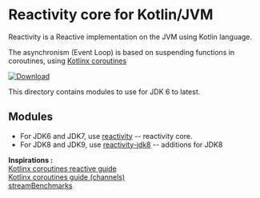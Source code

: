 # Reactivity core for Kotlin/JVM

Reactivity is a Reactive implementation on the JVM using Kotlin language.

The asynchronism (Event Loop) is based on suspending functions in coroutines, using [Kotlinx coroutines](https://github.com/Kotlin/kotlinx.coroutines)

[ ![Download](https://api.bintray.com/packages/pull-vert/reactivity/reactivity/images/download.svg) ](https://bintray.com/pull-vert/reactivity/reactivity/_latestVersion#files)

This directory contains modules to use for JDK 6 to latest.

## Modules

* For JDK6 and JDK7, use [reactivity](reactivity/README.md) -- reactivity core.
* For JDK8 and JDK9, use [reactivity-jdk8](reactivity-jdk8/README.md) -- additions for JDK8

**Inspirations :**<br />
[Kotlinx coroutines reactive guide](https://github.com/Kotlin/kotlinx.coroutines/blob/master/reactive/coroutines-guide-reactive.md)<br />
[Kotlinx coroutines guide (channels)](https://github.com/Kotlin/kotlinx.coroutines/blob/master/coroutines-guide.md#channel-basics)<br />
[streamBenchmarks](https://github.com/elizarov/StreamBenchmarks)